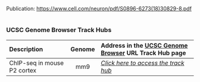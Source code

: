 Publication: https://www.cell.com/neuron/pdf/S0896-6273(18)30829-8.pdf

#

### UCSC Genome Browser Track Hubs



| Description                                   | Genome  | Address in the [UCSC Genome Browser](https://genome.ucsc.edu/cgi-bin/hgHubConnect) URL Track Hub page   |
| :---                                          | :---:   | :---        |
| ChIP-seq in mouse P2 cortex             | mm9     | [*Click here to access the track hub*](http://genome.ucsc.edu/cgi-bin/hgTracks?db=mm9&hubUrl=https://bioshare.bioinformatics.ucdavis.edu/bioshare/download/5n5qgzj3865i50p/Tbr1_mm9.P2.txt)  |


